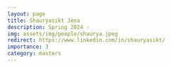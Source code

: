 ```yaml
---
layout: page
title: Shauryasikt Jena
description: Spring 2024 -
img: assets/img/people/shaurya.jpeg
redirect: https://www.linkedin.com/in/shauryasikt/
importance: 3
category: masters
---
```

